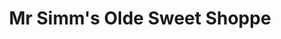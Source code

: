 ---
title: "Mr Simm's Olde Sweet Shoppe"
url: /cork/mr-simms-olde-sweet-shoppe/
shop: confectionery
---